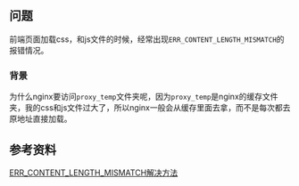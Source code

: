 ## 问题

前端页面加载css，和js文件的时候，经常出现`ERR_CONTENT_LENGTH_MISMATCH`的报错情况。

### 背景

为什么nginx要访问`proxy_temp`文件夹呢，因为`proxy_temp`是nginx的缓存文件夹，我的css和js文件过大了，所以nginx一般会从缓存里面去拿，而不是每次都去原地址直接加载。

## 参考资料

[ERR_CONTENT_LENGTH_MISMATCH解决方法](https://blog.csdn.net/Mr_OOO/article/details/81068369)


